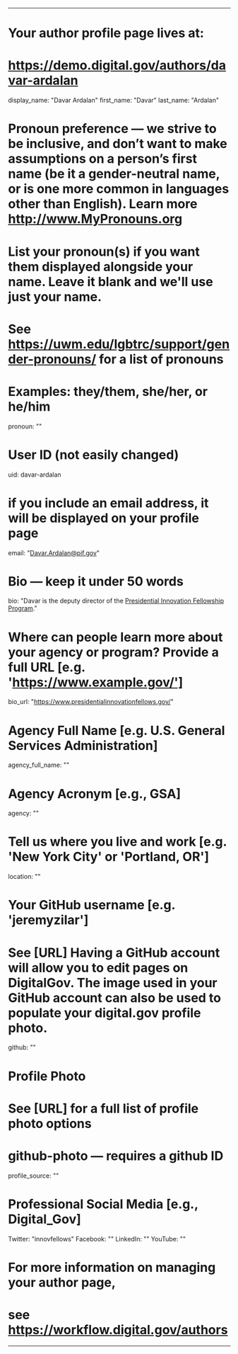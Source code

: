 
---

# Your author profile page lives at:
# https://demo.digital.gov/authors/davar-ardalan

display_name: "Davar Ardalan"
first_name: "Davar"
last_name: "Ardalan"

# Pronoun preference — we strive to be inclusive, and don’t want to make assumptions on a person’s first name (be it a gender-neutral name, or is one more common in languages other than English). Learn more http://www.MyPronouns.org
# List your pronoun(s) if you want them displayed alongside your name. Leave it blank and we'll use just your name.
# See https://uwm.edu/lgbtrc/support/gender-pronouns/ for a list of pronouns
# Examples: they/them, she/her, or he/him
pronoun: ""

# User ID (not easily changed)
uid: davar-ardalan

# if you include an email address, it will be displayed on your profile page
email: "Davar.Ardalan@pif.gov"

# Bio — keep it under 50 words
bio: "Davar is the deputy director of the [Presidential Innovation Fellowship Program](https://www.presidentialinnovationfellows.gov/)."

# Where can people learn more about your agency or program? Provide a full URL [e.g. 'https://www.example.gov/']
bio_url: "https://www.presidentialinnovationfellows.gov/"

# Agency Full Name [e.g. U.S. General Services Administration]
agency_full_name: ""

# Agency Acronym [e.g., GSA]
agency: ""

# Tell us where you live and work [e.g. 'New York City' or 'Portland, OR']
location: ""

# Your GitHub username [e.g. 'jeremyzilar']
# See [URL] Having a GitHub account will allow you to edit pages on DigitalGov. The image used in your GitHub account can also be used to populate your digital.gov profile photo.
github: ""

# Profile Photo
# See [URL] for a full list of profile photo options
# github-photo — requires a github ID
profile_source: ""

# Professional Social Media [e.g., Digital_Gov]
Twitter: "innovfellows"
Facebook: ""
LinkedIn: ""
YouTube: ""

# For more information on managing your author page,
# see https://workflow.digital.gov/authors

---
